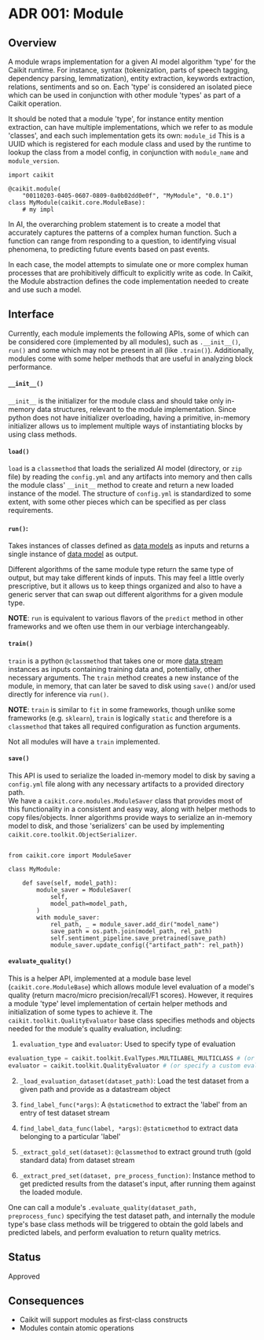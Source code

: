 # ADR 001: Module

## Overview

A module wraps implementation for a given AI model algorithm 'type' for the Caikit runtime. For instance, syntax (tokenization, parts of speech tagging, dependency parsing, lemmatization), entity extraction,
keywords extraction, relations, sentiments and so on. Each 'type' is considered an isolated piece which can be used in conjunction with other module 'types' as part of a Caikit operation.

It should be noted that a module 'type', for instance entity mention extraction, can have multiple implementations, which we refer to as module 'classes', and each such implementation gets its own:
`module_id` This is a UUID which is registered for each module class and used by the runtime to lookup the class from a model config, in conjunction with `module_name` and `module_version`.

```python3
import caikit

@caikit.module(
    "00110203-0405-0607-0809-0a0b02dd0e0f", "MyModule", "0.0.1")
class MyModule(caikit.core.ModuleBase):
    # my impl

```

In AI, the overarching problem statement is to create a model that accurately captures the patterns of a complex human function. Such a function can range from responding to a question, to identifying visual phenomena, to predicting future events based on past events.

In each case, the model attempts to simulate one or more complex human processes that are prohibitively difficult to explicitly write as code. In Caikit, the Module abstraction defines the code implementation needed to create and use such a model.

## Interface

Currently, each module implements the following APIs, some of which can be considered core (implemented by all modules), such as `.__init__()`, `run()` and some which may not be present in all (like `.train()`). Additionally, modules come with some helper methods that are useful in analyzing block performance.

#### `__init__()`

`__init__` is the initializer for the module class and should take only in-memory data structures, relevant to the module implementation. Since python does not have initializer overloading, having a primitive, in-memory initializer allows us to implement multiple ways of instantiating blocks by using class methods.

#### `load()`

`load` is a `classmethod` that loads the serialized AI model (directory, or `zip` file) by reading the `config.yml` and any artifacts into memory and then calls the module class' `__init__` method to create and return a new loaded instance of the model. The structure of `config.yml` is standardized to some extent, with some other pieces which can be specified as per class requirements.

#### `run()`:
Takes instances of classes defined as [data models](https://github.com/caikit/caikit/blob/main/docs/adrs/010-data-model-definition.md) as inputs and returns a single instance of [data model](https://github.com/caikit/caikit/blob/main/docs/adrs/010-data-model-definition.md) as output.

Different algorithms of the same module type return the same type of output, but may take different kinds of inputs.
This may feel a little overly prescriptive, but it allows us to keep things organized and also to have a generic server that can swap out different algorithms for a given module type.  

**NOTE**: `run` is equivalent to various flavors of the `predict` method in other frameworks and we often use them in our verbiage interchangeably.

#### `train()`

`train` is a python `@classmethod` that takes one or more [data stream]() instances as inputs containing training data and, potentially, other necessary arguments.
The `train` method creates a new instance of the module, in memory, that can later be saved to disk using `save()` and/or used directly for inference via `run()`.  

**NOTE**: `train` is similar to `fit` in some frameworks, though unlike some frameworks (e.g. `sklearn`), `train` is logically `static` and therefore is a `classmethod` that takes all required configuration as function arguments.

Not all modules will have a `train` implemented.

#### `save()`

This API is used to serialize the loaded in-memory model to disk by saving a `config.yml` file along with any necessary artifacts to a provided directory path.  
We have a `caikit.core.modules.ModuleSaver` class that provides most of this functionality in a consistent and easy way, along with helper methods to copy files/objects. Inner algorithms provide ways to serialize an in-memory model to disk, and those 'serializers' can be used by implementing `caikit.core.toolkit.ObjectSerializer`.

```python3

from caikit.core import ModuleSaver

class MyModule:
    
    def save(self, model_path):
        module_saver = ModuleSaver(
            self,
            model_path=model_path,
        )
        with module_saver:
            rel_path, _ = module_saver.add_dir("model_name")
            save_path = os.path.join(model_path, rel_path)
            self.sentiment_pipeline.save_pretrained(save_path)
            module_saver.update_config({"artifact_path": rel_path})

```

#### `evaluate_quality()`

This is a helper API, implemented at a module base level (`caikit.core.ModuleBase`) which allows module level
evaluation of a model's quality (return macro/micro precision/recall/F1 scores). However, it requires a module 'type' level implementation of certain helper methods and initialization of some types to achieve it. The `caikit.toolkit.QualityEvaluator` base class specifies methods and objects needed for the module's quality evaluation, including:

1. `evaluation_type` and `evaluator`: Used to specify type of evaluation

```python
evaluation_type = caikit.toolkit.EvalTypes.MULTILABEL_MULTICLASS # (or SINGLECLASS)
evaluator = caikit.toolkit.QualityEvaluator # (or specify a custom evaluator)
```

2. `_load_evaluation_dataset(dataset_path)`: Load the test dataset from a given path and provide as a datastream object

3. `find_label_func(*args)`: A `@staticmethod` to extract the 'label' from an entry of test dataset stream

4. `find_label_data_func(label, *args)`: `@staticmethod` to extract data belonging to a particular 'label'

5. `_extract_gold_set(dataset)`: `@classmethod` to extract ground truth (gold standard data) from dataset stream

6. `_extract_pred_set(dataset, pre_process_function)`: Instance method to get predicted results from the dataset's input, after running them against the loaded module.

One can call a module's `.evaluate_quality(dataset_path, preprocess_func)` specifying the test dataset path, and internally the module type's base class methods will be triggered to obtain the gold labels and predicted labels, and perform evaluation to return quality metrics.

## Status

Approved

## Consequences

- Caikit will support modules as first-class constructs
- Modules contain atomic operations
